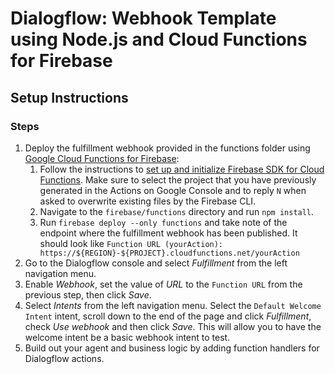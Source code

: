 # Dialogflow: Webhook Template using Node.js and Cloud Functions for Firebase

## Setup Instructions

### Steps
1. Deploy the fulfillment webhook provided in the functions folder using [Google Cloud Functions for Firebase](https://firebase.google.com/docs/functions/):
   1. Follow the instructions to [set up and initialize Firebase SDK for Cloud Functions](https://firebase.google.com/docs/functions/get-started#set_up_and_initialize_functions_sdk). Make sure to select the project that you have previously generated in the Actions on Google Console and to reply `N` when asked to overwrite existing files by the Firebase CLI.
   2. Navigate to the <code>firebase/functions</code> directory and run <code>npm install</code>.
   3. Run `firebase deploy --only functions` and take note of the endpoint where the fulfillment webhook has been published. It should look like `Function URL (yourAction): https://${REGION}-${PROJECT}.cloudfunctions.net/yourAction`
2. Go to the Dialogflow console and select *Fulfillment* from the left navigation menu.
3. Enable *Webhook*, set the value of *URL* to the `Function URL` from the previous step, then click *Save*.
4. Select *Intents* from the left navigation menu. Select the `Default Welcome Intent` intent, scroll down to the end of the page and click *Fulfillment*, check *Use webhook* and then click *Save*. This will allow you to have the welcome intent be a basic webhook intent to test.
5. Build out your agent and business logic by adding function handlers for Dialogflow actions.

#####
